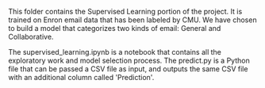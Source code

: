 This folder contains the Supervised Learning portion of the project. It is trained on Enron email data that has been labeled by CMU.
We have chosen to build a model that categorizes two kinds of email: General and Collaborative.

The supervised_learning.ipynb is a notebook that contains all the exploratory work and model selection process.
The predict.py is a Python file that can be passed a CSV file as input, and outputs the same CSV file with an additional column called 'Prediction'.
